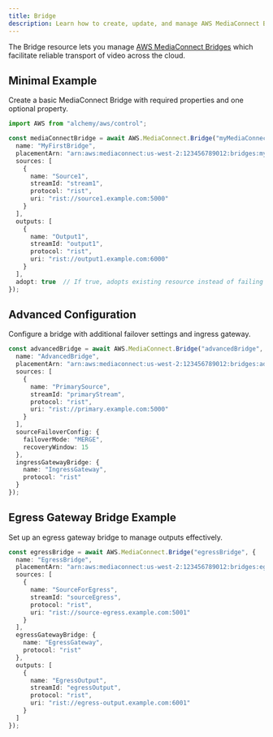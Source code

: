 ```yaml
---
title: Bridge
description: Learn how to create, update, and manage AWS MediaConnect Bridges using Alchemy Cloud Control.
---
```



The Bridge resource lets you manage [AWS MediaConnect Bridges](https://docs.aws.amazon.com/mediaconnect/latest/userguide/) which facilitate reliable transport of video across the cloud.

## Minimal Example

Create a basic MediaConnect Bridge with required properties and one optional property.

```ts
import AWS from "alchemy/aws/control";

const mediaConnectBridge = await AWS.MediaConnect.Bridge("myMediaConnectBridge", {
  name: "MyFirstBridge",
  placementArn: "arn:aws:mediaconnect:us-west-2:123456789012:bridges:my-bridge",
  sources: [
    {
      name: "Source1",
      streamId: "stream1",
      protocol: "rist",
      uri: "rist://source1.example.com:5000"
    }
  ],
  outputs: [
    {
      name: "Output1",
      streamId: "output1",
      protocol: "rist",
      uri: "rist://output1.example.com:6000"
    }
  ],
  adopt: true  // If true, adopts existing resource instead of failing when resource already exists
});
```

## Advanced Configuration

Configure a bridge with additional failover settings and ingress gateway.

```ts
const advancedBridge = await AWS.MediaConnect.Bridge("advancedBridge", {
  name: "AdvancedBridge",
  placementArn: "arn:aws:mediaconnect:us-west-2:123456789012:bridges:advanced-bridge",
  sources: [
    {
      name: "PrimarySource",
      streamId: "primaryStream",
      protocol: "rist",
      uri: "rist://primary.example.com:5000"
    }
  ],
  sourceFailoverConfig: {
    failoverMode: "MERGE",
    recoveryWindow: 15
  },
  ingressGatewayBridge: {
    name: "IngressGateway",
    protocol: "rist"
  }
});
```

## Egress Gateway Bridge Example

Set up an egress gateway bridge to manage outputs effectively.

```ts
const egressBridge = await AWS.MediaConnect.Bridge("egressBridge", {
  name: "EgressBridge",
  placementArn: "arn:aws:mediaconnect:us-west-2:123456789012:bridges:egress-bridge",
  sources: [
    {
      name: "SourceForEgress",
      streamId: "sourceEgress",
      protocol: "rist",
      uri: "rist://source-egress.example.com:5001"
    }
  ],
  egressGatewayBridge: {
    name: "EgressGateway",
    protocol: "rist"
  },
  outputs: [
    {
      name: "EgressOutput",
      streamId: "egressOutput",
      protocol: "rist",
      uri: "rist://egress-output.example.com:6001"
    }
  ]
});
```

